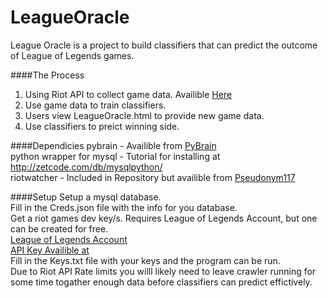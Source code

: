 LeagueOracle
============

League Oracle is a project to build classifiers that can
predict the outcome of League of Legends games. 

####The Process

1. Using Riot API to collect game data. Availible [Here](https://developer.riotgames.com/) 
2. Use game data to train classifiers.
3. Users view LeagueOracle.html to provide new game data.
4. Use classifiers to preict winning side.

####Dependicies
pybrain - Availible from [PyBrain](https://github.com/pybrain/pybrain) <br>
python wrapper for mysql - Tutorial for installing at http://zetcode.com/db/mysqlpython/ <br>
riotwatcher - Included in Repository but availible from [Pseudonym117](https://github.com/pseudonym117/Riot-Watcher) <br> 

####Setup
Setup a mysql database.<br>
Fill in the Creds.json file with the info for you database.<br> 
Get a riot games dev key/s. Requires League of Legends Account, but one can be created for free.<br>
      [League of Legends Account](https://signup.na.leagueoflegends.com/en/signup/index?realm_key=na) <br>
      [API Key Availible at](https://developer.riotgames.com/) <br>
Fill in the Keys.txt file with your keys and the program can be run. <br>
Due to Riot API Rate limits you willl likely need to leave crawler running for some time togather enough data before classifiers can predict effictively.
  
